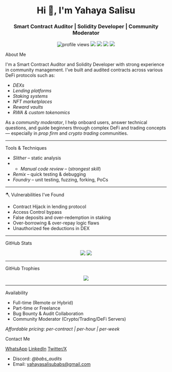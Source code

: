 <h1 align="center">Hi 👋, I'm Yahaya Salisu</h1>
<h3 align="center">Smart Contract Auditor | Solidity Developer | Community Moderator</h3>

<p align="center">
  <img src="https://komarev.com/ghpvc/?username=yahaya-Salisu&label=Profile%20views&color=blue&style=flat" alt="profile views" />
  <img src="https://img.shields.io/badge/SmartContract-Auditor-informational?style=flat&logo=ethereum&color=orange" />
<img src="https://img.shields.io/badge/Solidity-Developer-informational?style=flat&logo=ethereum&color=brightred" />
  <img src="https://img.shields.io/badge/Community-Modarator-blueviolet" />
  <img src="https://img.shields.io/badge/Web3-Contributor-brightgreen" />
</p>


About Me

I'm a Smart Contract Auditor and Solidity Developer with strong experience in community management. I’ve built and audited contracts across various DeFi protocols such as:

- *DEXs*
- *Lending platforms*
- *Staking systems*
- *NFT marketplaces*
- *Reward vaults*
- *RWA & custom tokenomics*

As a *community moderator*, I help onboard users, answer technical questions, and guide beginners through complex DeFi and trading concepts — especially in *prop firm* and *crypto trading* communities.

---

Tools & Techniques

- *Slither* – static analysis
- - *Manual code review* – (*strongest skill*)  
- *Remix* – quick testing & debugging  
- *Foundry* – unit testing, fuzzing, forking, PoCs  

---

🪓 Vulnerabilities I’ve Found

- Contract Hijack in lending protocol  
- Access Control bypass  
- False deposits and over-redemption in staking  
- Over-borrowing & over-repay logic flaws  
- Unauthorized fee deductions in DEX  

---

GitHub Stats

<p align="center">
  <img src="https://github-readme-stats.vercel.app/api?username=yahaya-Salisu&show_icons=true&theme=radical" />
  <img src="https://github-readme-streak-stats.herokuapp.com?user=yahaya-Salisu&theme=radical" />
</p>

---

GitHub Trophies

<p align="center">
  <img src="https://github-profile-trophy.vercel.app/?username=yahaya-Salisu&theme=radical&row=1&no-bg=true&margin-w=15" />
</p>

---

 Availability

- Full-time (Remote or Hybrid)  
- Part-time or Freelance  
- Bug Bounty & Audit Collaboration  
- Community Moderator (Crypto/Trading/DeFi Servers)

 *Affordable pricing: per-contract | per-hour | per-week*



Contact Me

 [WhatsApp](https://wa.me/qr/AOJIRGL4JCO7D1)
 [LinkedIn](https://www.linkedin.com/in/yahaya-salisu)
 [Twitter/X](https://x.com/Babs_Crypto1?t=Vc6SgVuVgS8FxbVUZZXHVw&s=09)
- Discord: *@babs_audits*  
- Email: yahayasalisubabs@gmail.com